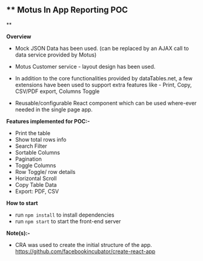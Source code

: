 **
Motus In App Reporting POC
--------------------------
**

**Overview**

 - Mock JSON Data has been used. (can be replaced by an AJAX call to
   data service provided by Motus)

 - Motus Customer service - layout design has been used.
   
 -  In addition to the core functionalities provided by dataTables.net, a
   few extensions have been used to support extra features like - Print,
   Copy, CSV/PDF export, Columns Toggle
   
 - Reusable/configurable React component which can be used where-ever needed in the single page app.

**Features implemented for POC:-**

- Print the table
- Show total rows info
- Search Filter
-  Sortable Columns
- Pagination
- Toggle Columns
- Row Toggle/ row details 
- Horizontal Scroll
- Copy Table Data
- Export: PDF, CSV

**How to start**

- run `npm install` to install dependencies
- run `npm start` to start the front-end server

**Note(s):-**

- CRA was used to create the initial structure of the app. https://github.com/facebookincubator/create-react-app